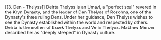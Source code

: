 [[3. Den - Thelyss]]
Deirta Thelyss is an Umavi, a "perfect soul" revered in the Kryn Dynasty, and the leader of Den Thelyss of Rosohna, one of the Dynasty's three ruling Dens. Under her guidance, Den Thelyss wishes to see the Dynasty established within the world and respected by others. Deirta is the mother of Essek Thelyss and Verin Thelyss. Matthew Mercer described her as "deeply steeped" in Dynasty culture.